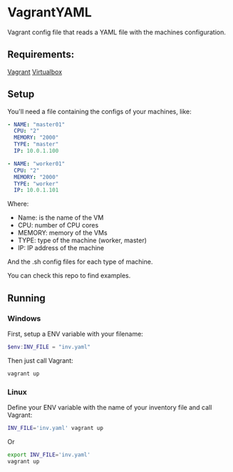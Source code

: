 # VagrantYAML

Vagrant config file that reads a YAML file with the machines configuration.

## Requirements:

[Vagrant](https://developer.hashicorp.com/vagrant/downloads)
[Virtualbox](https://www.virtualbox.org/wiki/Downloads)

## Setup

You'll need a file containing the configs of your machines, like:

```YAML
- NAME: "master01"
  CPU: "2"
  MEMORY: "2000"
  TYPE: "master"
  IP: 10.0.1.100

- NAME: "worker01"
  CPU: "2"
  MEMORY: "2000"
  TYPE: "worker"
  IP: 10.0.1.101
```

Where:
  - Name: is the name of the VM
  - CPU: number of CPU cores
  - MEMORY: memory of the VMs
  - TYPE: type of the machine (worker, master)
  - IP: IP address of the machine

And the .sh config files for each type of machine.

You can check this repo to find examples.

## Running

### Windows

First, setup a ENV variable with your filename:

```powershell
$env:INV_FILE = "inv.yaml"
```

Then just call Vagrant:

```powershell
vagrant up
```

### Linux

Define your ENV variable with the name of your inventory file and call Vagrant:

```sh
INV_FILE='inv.yaml' vagrant up
```

Or

```sh
export INV_FILE='inv.yaml'
vagrant up
```
